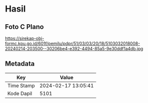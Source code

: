 # Hasil

## Foto C Plano

https://sirekap-obj-formc.kpu.go.id/601f/pemilu/pdpr/51/03/03/20/18/5103032018008-20240214-203500--30206be4-e392-4494-85a5-9e30ddf1a4db.jpg


## Metadata

| Key        | Value               |
| ---------- | ------------------- |
| Time Stamp | 2024-02-17 13:05:41 |
| Kode Dapil | 5101                |



